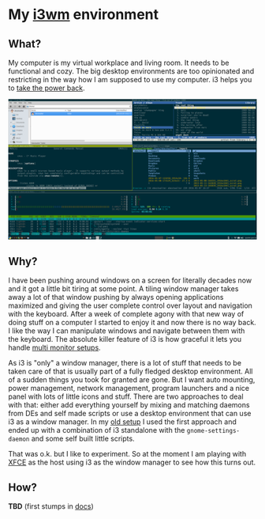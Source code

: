 # My [i3wm](https://i3wm.org/) environment

## What?

My computer is my virtual workplace and living room. It needs to be functional and cozy. The big desktop environments are too opinionated and restricting in the way how I am supposed to use my computer. i3 helps you to [take the power back](https://www.tape.tv/rage-against-the-machine/videos/take-the-power-back-live).

![i3-screen](docs/i3-screen.png)

## Why?

I have been pushing around windows on a screen for literally decades now and it got a little bit tiring at some point. A tiling window manager takes away a lot of that window pushing by always opening applications maximized and giving the user complete control over layout and navigation with the keyboard. After a week of complete agony with that new way of doing stuff on a computer I started to enjoy it and now there is no way back. I like the way I can manipulate windows and navigate between them with the keyboard. The absolute killer feature of i3 is how graceful it lets you handle [multi monitor setups](http://i3wm.org/docs/userguide.html#multi_monitor). 

As i3 is "only" a window manager, there is a lot of stuff that needs to be taken care of that is usually part of a fully fledged desktop environment. All of a sudden things you took for granted are gone. But I want auto mounting, power management, network management, program launchers and a nice panel with lots of little icons and stuff. There are two approaches to deal with that: either add everything yourself by mixing and matching daemons from DEs and self made scripts or use a desktop environment that can use i3 as a window manager. In my [old setup](https://github.com/obestwalter/i3config/tree/stable-gnome-setup) I used the first approach and ended up with a combination of i3 standalone with the `gnome-settings-daemon` and some self built little scripts. 

That was o.k. but I like to experiment. So at the moment I am playing with [XFCE](http://www.xfce.org) as the host using i3 as the window manager to see how this turns out.

## How?

**TBD** (first stumps in [docs](docs/))
